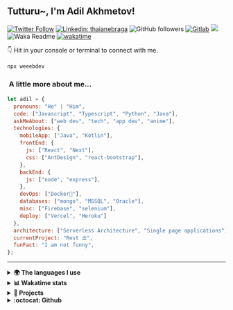 <h2>Tutturu~<img src="img/tuturu.gif" width="45" alt="">, I'm Adil Akhmetov! <img src="img/miku-dance.gif" width="50" alt=""></h2>
<img align='right' src="img/miku.gif" width="230" alt="">
<a href="https://sdu.edu.kz/"><img src="img/sdu-ahegao.svg" align="right" width="100" alt=""></a>
</em></p>

[![Twitter Follow](https://img.shields.io/twitter/follow/weeebdev?label=Follow)](https://twitter.com/intent/follow?screen_name=weeebdev)
[![Linkedin: thaianebraga](https://img.shields.io/badge/-adildev-blue?style=flat-square&logo=Linkedin&logoColor=white&link=https://www.linkedin.com/in/adildev/)](https://www.linkedin.com/in/adildev/)
![GitHub followers](https://img.shields.io/github/followers/weeebdev?label=Follow&style=flat-square)
[![Gitlab](https://img.shields.io/badge/Gitlab-weeebdev-orange?style=flat-square&logo=gitlab)](https://gitlab.com/weeebdev)
![](https://visitor-badge.glitch.me/badge?page_id=weeebdev.weeebdev)
![Waka Readme](https://github.com/weeebdev/weeebdev/workflows/Waka%20Readme/badge.svg)
[![wakatime](https://wakatime.com/badge/user/1fb6390f-222e-4088-8de8-840ef1443858.svg)](https://wakatime.com/@1fb6390f-222e-4088-8de8-840ef1443858)
<!-- [![Leetcode badge](https://leetcode-badge.chyroc.cn/?name=user3449f)](https://leetcode.com/user3449f/) -->

👇 Hit in your console or terminal to connect with me.

```bash
npx weeebdev
```

### <img src="https://media.giphy.com/media/VgCDAzcKvsR6OM0uWg/giphy.gif" width="50" alt=""> A little more about me...

```javascript
let adil = {
  pronouns: "He" | "Him",
  code: ["Javascript", "Typescript", "Python", "Java"],
  askMeAbout: ["web dev", "tech", "app dev", "anime"],
  technologies: {
    mobileApp: ["Java", "Kotlin"],
    frontEnd: {
      js: ["React", "Next"],
      css: ["AntDesign", "react-bootstrap"],
    },
    backEnd: {
      js: ["node", "express"],
    },
    devOps: ["Docker🐳"],
    databases: ["mongo", "MSSQL", "Oracle"],
    misc: ["Firebase", "selenium"],
    deploy: ["Vercel", "Heroku"]
  },
  architecture: ["Serverless Architecture", "Single page applications"],
  currentProject: "Rest ⛱",
  funFact: "I am not funny",
};
```

---

<details>
  <summary><b>🌍 The languages I use</b></summary>
  <hr>
  
  
| ⏰ Past month | ⌛️ Past Year |
|---|---|
| <a href="https://wakatime.com/@adildev"><img src="https://wakatime.com/share/@adilDev/4ebe423a-b427-4031-b073-d221b9528df7.svg" height="300px"></a> | <a href="https://wakatime.com/@adildev"><img src="https://wakatime.com/share/@adilDev/1b4a30f1-9a7f-47fe-b8d2-0fc90f37fcd3.svg" height="300px"></a> |
</details>

<details>
<summary><b>📊 Wakatime stats</b><br></summary>
<div>
<hr/>

<!--START_SECTION:waka-->
![Code Time](http://img.shields.io/badge/Code%20Time-5%2C975%20hrs%2030%20mins-blue)

![Profile Views](http://img.shields.io/badge/Profile%20Views-0-blue)

![Lines of code](https://img.shields.io/badge/From%20Hello%20World%20I%27ve%20Written-48.7%20million%20lines%20of%20code-blue)

**🐱 My GitHub Data** 

> 📦 1.4 MB Used in GitHub's Storage 
 > 
> 🏆 210 Contributions in the Year 2025
 > 
> 💼 Opted to Hire
 > 
> 📜 73 Public Repositories 
 > 
> 🔑 22 Private Repositories 
 > 
**I'm an Early 🐤** 

```text
🌞 Morning                440 commits         █░░░░░░░░░░░░░░░░░░░░░░░░   04.94 % 
🌆 Daytime                4097 commits        ████████████░░░░░░░░░░░░░   46.04 % 
🌃 Evening                3483 commits        ██████████░░░░░░░░░░░░░░░   39.14 % 
🌙 Night                  879 commits         ██░░░░░░░░░░░░░░░░░░░░░░░   09.88 % 
```
📅 **I'm Most Productive on Tuesday** 

```text
Monday                   1061 commits        ███░░░░░░░░░░░░░░░░░░░░░░   11.92 % 
Tuesday                  2204 commits        ██████░░░░░░░░░░░░░░░░░░░   24.77 % 
Wednesday                1069 commits        ███░░░░░░░░░░░░░░░░░░░░░░   12.01 % 
Thursday                 1208 commits        ███░░░░░░░░░░░░░░░░░░░░░░   13.57 % 
Friday                   544 commits         ██░░░░░░░░░░░░░░░░░░░░░░░   06.11 % 
Saturday                 1021 commits        ███░░░░░░░░░░░░░░░░░░░░░░   11.47 % 
Sunday                   1792 commits        █████░░░░░░░░░░░░░░░░░░░░   20.14 % 
```


📊 **This Week I Spent My Time On** 

```text
🕑︎ Time Zone: Asia/Almaty

💬 Programming Languages: 
JavaScript               1 hr 41 mins        ███████░░░░░░░░░░░░░░░░░░   26.22 % 
HTTP Request             1 hr 39 mins        ██████░░░░░░░░░░░░░░░░░░░   25.54 % 
Other                    1 hr 29 mins        ██████░░░░░░░░░░░░░░░░░░░   23.06 % 
Python                   50 mins             ███░░░░░░░░░░░░░░░░░░░░░░   13.08 % 
HTML                     26 mins             ██░░░░░░░░░░░░░░░░░░░░░░░   06.71 % 

🔥 Editors: 
Cursor                   3 hrs 21 mins       █████████████░░░░░░░░░░░░   51.85 % 
Postman                  1 hr 39 mins        ██████░░░░░░░░░░░░░░░░░░░   25.54 % 
fish                     1 hr 27 mins        ██████░░░░░░░░░░░░░░░░░░░   22.61 % 

🐱‍💻 Projects: 
lms-question-builder     4 hrs 29 mins       █████████████████░░░░░░░░   69.47 % 
Terminal                 1 hr 42 mins        ███████░░░░░░░░░░░░░░░░░░   26.45 % 
lms                      10 mins             █░░░░░░░░░░░░░░░░░░░░░░░░   02.78 % 
frappe-docker            3 mins              ░░░░░░░░░░░░░░░░░░░░░░░░░   00.91 % 
jwt_tool                 1 min               ░░░░░░░░░░░░░░░░░░░░░░░░░   00.39 % 

💻 Operating System: 
Mac                      6 hrs 27 mins       █████████████████████████   100.00 % 
```

**I Mostly Code in Jupyter Notebook** 

```text
TypeScript               14 repos            ███░░░░░░░░░░░░░░░░░░░░░░   13.21 % 
Python                   13 repos            ███░░░░░░░░░░░░░░░░░░░░░░   12.26 % 
HTML                     10 repos            ██░░░░░░░░░░░░░░░░░░░░░░░   09.43 % 
Nix                      2 repos             ░░░░░░░░░░░░░░░░░░░░░░░░░   01.89 % 
Smali                    1 repo              ░░░░░░░░░░░░░░░░░░░░░░░░░   00.94 % 
```



**Timeline**

![Lines of Code chart](https://raw.githubusercontent.com/weeebdev/weeebdev/master/assets/bar_graph.png)


 Last Updated on 19/08/2025 01:55:31 UTC
<!--END_SECTION:waka-->
</div>
</details>

<details>
<summary><b>🧾 Projects</b></summary>
<hr>

|Project|Status|
|---|---|
|[![ReadMe Card](https://github-readme-stats.vercel.app/api/pin/?username=weeebdev&repo=waifu.pics&theme=dracula)](https://github.com/weeebdev/waifu.pics)|[![time tracker](https://wakatime.com/badge/github/weeebdev/waifu.pics.svg)](https://wakatime.com/badge/github/weeebdev/waifu.pics)|
|[![ReadMe Card](https://github-readme-stats.vercel.app/api/pin/?username=mentor-ship&repo=mentorship&theme=dracula)](https://github.com/Mentor-ship/Mentorship)|[![time tracker](https://wakatime.com/badge/github/Mentor-ship/Mentorship.svg)](https://wakatime.com/badge/github/Mentor-ship/Mentorship)|
|[![ReadMe Card](https://github-readme-stats.vercel.app/api/pin/?username=masters-and-Abu&repo=tolqyn&theme=dracula)](https://github.com/Masters-and-Abu/Tolqyn)|[![time tracker](https://wakatime.com/badge/github/Masters-and-Abu/Tolqyn.svg)](https://wakatime.com/badge/github/Masters-and-Abu/Tolqyn)|
|[![ReadMe Card](https://github-readme-stats.vercel.app/api/pin/?username=dracula&repo=unigram&theme=dracula)](https://github.com/dracula/unigram)||

</details>

<details>
  <summary><b>:octocat: Github</b></summary>
  <hr>
  <a href="https://sourcekarma.vercel.app/weeebdev"><img src="https://sourcekarma-og.vercel.app/api/weeebdev/github" alt="" align="left"/></a>
  <img src="https://github-readme-stats.vercel.app/api?username=weeebdev&show_icons=true&theme=dracula&hide_title=true&hide_rank=true&count_private=true" align="right"/>
</details>
<div align="center">
  <kbd>
    <img src="https://waifu.now.sh/sfw/hug" alt="">
  </kbd>
</div>
